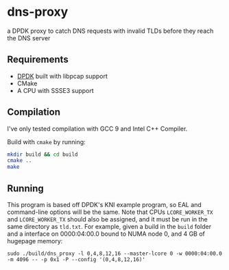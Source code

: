 # dns-proxy
a DPDK proxy to catch DNS requests with invalid TLDs before they reach the DNS server

## Requirements
* [DPDK](https://dpdk.org) built with libpcap support
* CMake
* A CPU with SSSE3 support

## Compilation
I've only tested compilation with GCC 9 and Intel C++ Compiler.

Build with `cmake` by running:

```bash
mkdir build && cd build
cmake ..
make
```

## Running
This program is based off DPDK's KNI example program, so EAL and command-line options will be the same. Note that CPUs `LCORE_WORKER_TX` and `LCORE_WORKER_TX` should also be assigned, and it must be run in the same directory as `tld.txt`. For example, given a build in the `build` folder and a interface on 0000:04:00.0 bound to NUMA node 0, and 4 GB of hugepage memory:

```
sudo ./build/dns_proxy -l 0,4,8,12,16 --master-lcore 0 -w 0000:04:00.0 -m 4096 -- -p 0x1 -P --config '(0,4,8,12,16)'
```
